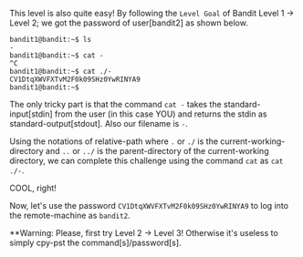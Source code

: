 This level is also quite easy!
By following the `Level Goal` of Bandit Level 1 → Level 2;
we got the password of user[bandit2] as shown below.

```
bandit1@bandit:~$ ls
-
bandit1@bandit:~$ cat -
^C
bandit1@bandit:~$ cat ./-
CV1DtqXWVFXTvM2F0k09SHz0YwRINYA9
bandit1@bandit:~$
```
The only tricky part is that the command `cat -` takes the standard-input[stdin] from the user (in this case YOU) and returns the stdin as standard-output[stdout].
Also our filename is `-`.

Using the notations of relative-path where `.` or `./` is the current-working-directory and `..` or `../` is the parent-directory of the current-working directory, we can complete this challenge using the command `cat` as `cat ./-`.

COOL, right! 

Now, let's use the password `CV1DtqXWVFXTvM2F0k09SHz0YwRINYA9` to log into the remote-machine as `bandit2`.

**Warning: Please, first try Level 2 -> Level 3! Otherwise it's useless to simply cpy-pst the command[s]/password[s].
